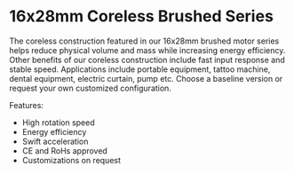 # 16x28mm Coreless Brushed Series

The coreless construction featured in our 16x28mm brushed motor series helps reduce physical volume and mass while increasing energy efficiency. 
Other benefits of our coreless construction include fast input response and stable speed. 
Applications include portable equipment, tattoo machine, dental equipment, electric curtain, pump etc. 
Choose a baseline version or request your own customized configuration.

Features:

* High rotation speed
* Energy efficiency
* Swift acceleration
* CE and RoHs approved
* Customizations on request
